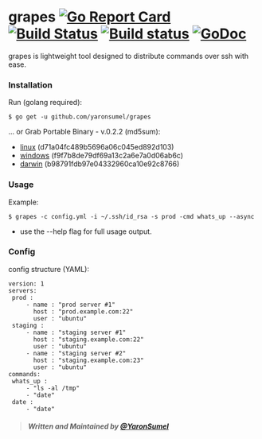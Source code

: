 # grapes [![Go Report Card](https://goreportcard.com/badge/github.com/yaronsumel/grapes)](https://goreportcard.com/report/github.com/yaronsumel/grapes) [![Build Status](https://travis-ci.org/yaronsumel/grapes.svg?branch=master)](https://travis-ci.org/yaronsumel/grapes) [![Build status](https://ci.appveyor.com/api/projects/status/fnepp81rdi8prawn/branch/master?svg=true)](https://ci.appveyor.com/project/yaronsumel/grapes/branch/master) [![GoDoc](https://godoc.org/github.com/yaronsumel/grapes?status.svg)](https://godoc.org/github.com/yaronsumel/grapes)

grapes is lightweight tool designed to distribute commands over ssh with ease.

### Installation ###

  Run (golang required):

    $ go get -u github.com/yaronsumel/grapes

  ... or Grab Portable Binary - v.0.2.2 (md5sum):
* [linux](https://github.com/yaronsumel/grapes/releases/download/v0.2.2/grapes.7z) (d71a04fc489b5696a06c045ed892d103)
* [windows](https://github.com/yaronsumel/grapes/releases/download/v0.2.2/win.zip) (f9f7b8de79df69a13c2a6e7a0d06ab6c)
* [darwin](https://github.com/yaronsumel/grapes/releases/download/v0.2.2/darwin.zip) (b98791fdb97e04332960ca10e92c8766)

### Usage ###

 Example:

    $ grapes -c config.yml -i ~/.ssh/id_rsa -s prod -cmd whats_up --async

* use the --help flag for full usage output.

### Config ###

config structure (YAML):

 ```
version: 1
servers:
  prod :
      - name : "prod server #1"
        host : "prod.example.com:22"
        user : "ubuntu"
  staging :
      - name : "staging server #1"
        host : "staging.example.com:22"
        user : "ubuntu"
      - name : "staging server #2"
        host : "staging.example.com:23"
        user : "ubuntu"
commands:
  whats_up :
      - "ls -al /tmp"
      - "date"
  date :
      - "date"
 ```
 
> ##### Written and Maintained by [@YaronSumel](https://twitter.com/yaronsumel) #####

